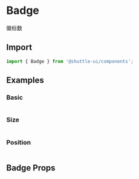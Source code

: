 ---
---

# Badge

徽标数

## Import

```jsx
import { Badge } from '@shuttle-ui/components';
```

## Examples

### Basic
```SnackPlayer path=demo/badge/Basic.tsx

```

### Size
```SnackPlayer path=demo/badge/Size.tsx

```

### Position
```SnackPlayer path=demo/badge/Position.tsx

```

## Badge Props
